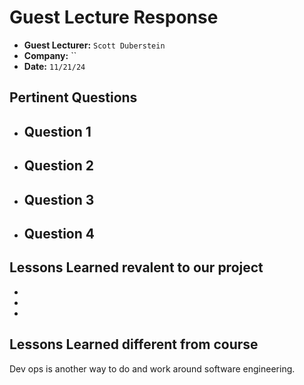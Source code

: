 # Guest Lecture Response
* **Guest Lecturer:** `Scott Duberstein`
* **Company:** ``
* **Date:** `11/21/24`



## Pertinent Questions
* Question 1
    - 

* Question 2
    - 

* Question 3
    - 

* Question 4
    - 

## Lessons Learned revalent to our project

* 

* 

* 

## Lessons Learned different from course
Dev ops is another way to do and work around software engineering. 
